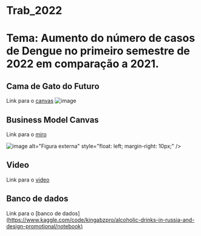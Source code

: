 # Trab_2022

# Tema: Aumento do número de casos de Dengue no primeiro semestre de 2022 em comparação a 2021.

## Cama de Gato do Futuro
Link para o [canvas](https://miro.com/welcomeonboard/WGNQbm44YUMyTzJ0dVJucUVNUmd5ZUcwS2ZDRUVWQWhLdVJPbmd6Zk9XMklHQnhKbXlJMGNWWW45aktBNU5JRHwzMDc0NDU3MzU2MzA3Mzg1MDM4fDI=?share_link_id=712173061950)
![image](https://user-images.githubusercontent.com/116168371/197400258-93d29675-0e1c-45b9-b7dc-f0e29f2befbb.png)

## Business Model Canvas
Link para o [miro](https://miro.com/welcomeonboard/WGNQbm44YUMyTzJ0dVJucUVNUmd5ZUcwS2ZDRUVWQWhLdVJPbmd6Zk9XMklHQnhKbXlJMGNWWW45aktBNU5JRHwzMDc0NDU3MzU2MzA3Mzg1MDM4fDI=?share_link_id=712173061950)

![image](https://user-images.githubusercontent.com/116168371/197401729-fdcc1b83-9e4e-4a94-a00a-f8940384faa4.png)
     alt="Figura externa"
     style="float: left; margin-right: 10px;" />

## Video
Link para o [video](www.youtube.com)

## Banco de dados
Link para o [banco de dados][(https://www.kaggle.com/code/kingabzpro/alcoholic-drinks-in-russia-and-design-promotional/notebook)](https://colab.research.google.com/drive/1TJLWeEGb8CdB3Z6Y9d6zLtZdL_742Tfc?usp=sharing)

